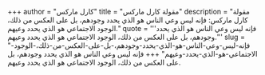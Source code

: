 +++
author = "كارل ماركس"
title = "مقولة كارل ماركس"
description = "مقولة كارل ماركس: فإنه ليس وعي الناس هو الذي يحدد وجودهم، بل على العكس من ذلك، الوجود الاجتماعي هو الذي يحدد وعيهم."
quote = '''فإنه ليس وعي الناس هو الذي يحدد وجودهم، بل على العكس من ذلك، الوجود الاجتماعي هو الذي يحدد وعيهم.'''
slug = "فإنه-ليس-وعي-الناس-هو-الذي-يحدد-وجودهم،-بل-على-العكس-من-ذلك،-الوجود-الاجتماعي-هو-الذي-يحدد-وعيهم"
+++
فإنه ليس وعي الناس هو الذي يحدد وجودهم، بل على العكس من ذلك، الوجود الاجتماعي هو الذي يحدد وعيهم.
